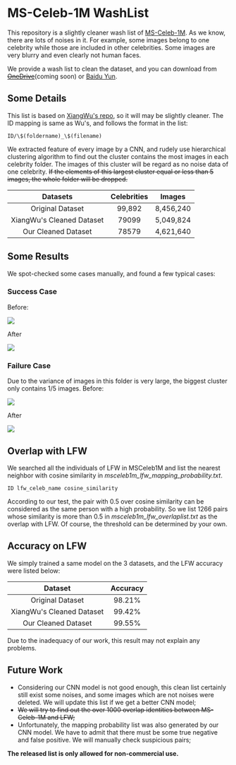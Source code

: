 # MS-Celeb-1M WashList
This repository is a slightly cleaner wash list of [MS-Celeb-1M](https://www.microsoft.com/en-us/research/project/ms-celeb-1m-challenge-recognizing-one-million-celebrities-real-world/).
As we know, there are lots of noises in it. For example, some images belong to one celebrity while those are included in other celebrities. Some images are very blurry and even clearly not human faces.

We provide a wash list to clean the dataset, and you can download from ~~[OneDrive](https://1drv.ms/t/s!AlKg0t0qyMOIrOxn0Mg_qbhjXtAf-Q)~~(coming soon) or [Baidu Yun](https://pan.baidu.com/s/1mij8kbu).

## Some Details

This list is based on [XiangWu's repo](https://github.com/AlfredXiangWu/face_verification_experiment), so it will may be slightly cleaner. The ID mapping is same as Wu's, and follows the format in the list:

    ID/\$(foldername)_\$(filename)

We extracted feature of every image by a CNN, and rudely use hierarchical clustering algorithm to find out the cluster contains the most images in each celebrity folder. The images of this cluster will be regard as no noise data of one celebrity. ~~If the elements of this largest cluster equal or less than 5 images, the whole folder will be dropped.~~

| Datasets | Celebrities |  Images  |
| :--------: | :--------:| :------: |
| Original Dataset |  99,892  |  8,456,240 |
| XiangWu's Cleaned Dataset |  79099  |  5,049,824 |
| Our Cleaned Dataset |  78579 |  4,621,640  |

## Some Results
We spot-checked some cases manually, and found a few typical cases: 
### Success Case
Before:

![](https://github.com/inlmouse/MS-Celeb-1M_WashList/blob/master/imshow/10724_preclean.png)

After

![](https://github.com/inlmouse/MS-Celeb-1M_WashList/blob/master/imshow/10724_clean.png)

### Failure Case
Due to the variance of images in this folder is very large, the biggest cluster only contains 1/5 images.
Before:

![](https://github.com/inlmouse/MS-Celeb-1M_WashList/blob/master/imshow/1061_preclean.png)

After

![](https://github.com/inlmouse/MS-Celeb-1M_WashList/blob/master/imshow/1061_clean.png)

## Overlap with LFW
We searched all the individuals of LFW in MSCeleb1M and list the nearest neighbor with cosine similarity in *msceleb1m_lfw_mapping_probability.txt*. 

    ID lfw_celeb_name cosine_similarity

According to our test, the pair with 0.5 over cosine similarity can be considered as the same person with a high probability. So we list 1266 pairs whose similarity is more than 0.5 in *msceleb1m_lfw_overlaplist.txt*  as the overlap with LFW. Of course, the threshold can be determined by your own.

## Accuracy on LFW
We simply trained a same model on the 3 datasets, and the LFW accuracy were listed below:

|  Dataset  | Accuracy |
| :-------: | :------: |
| Original Dataset  |   98.21% |
| XiangWu's Cleaned Dataset  |  99.42% |
| Our Cleaned Dataset  |  99.55% |

Due to the inadequacy of our work, this result may not explain any problems.

## Future Work

- Considering our CNN model is not good enough, this clean list certainly still exist some noises, and some images which are not noises were deleted. We will update this list if we get a better CNN model;
- ~~We will try to find out the over 1000 overlap identities between MS-Celeb-1M and LFW;~~
- Unfortunately, the mapping probability list was also generated by our CNN model. We have to admit that there must be some true negative and false positive. We will manually check suspicious pairs;


**The released list is only allowed for non-commercial use.**
